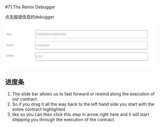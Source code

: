 #71.The Remix Debugger

点击报错信息的debugger

![img](../image/section3/18.png ':size=800')

## 进度条
1. The slide bar allows us to fast forward or rewind along the execution of our contract.
2. So if you drag it all the way back to the left hand side you start with the entire contract highlighted
3. like so you can then click this step in arrow right here and it will start stepping you through the execution of the contract.